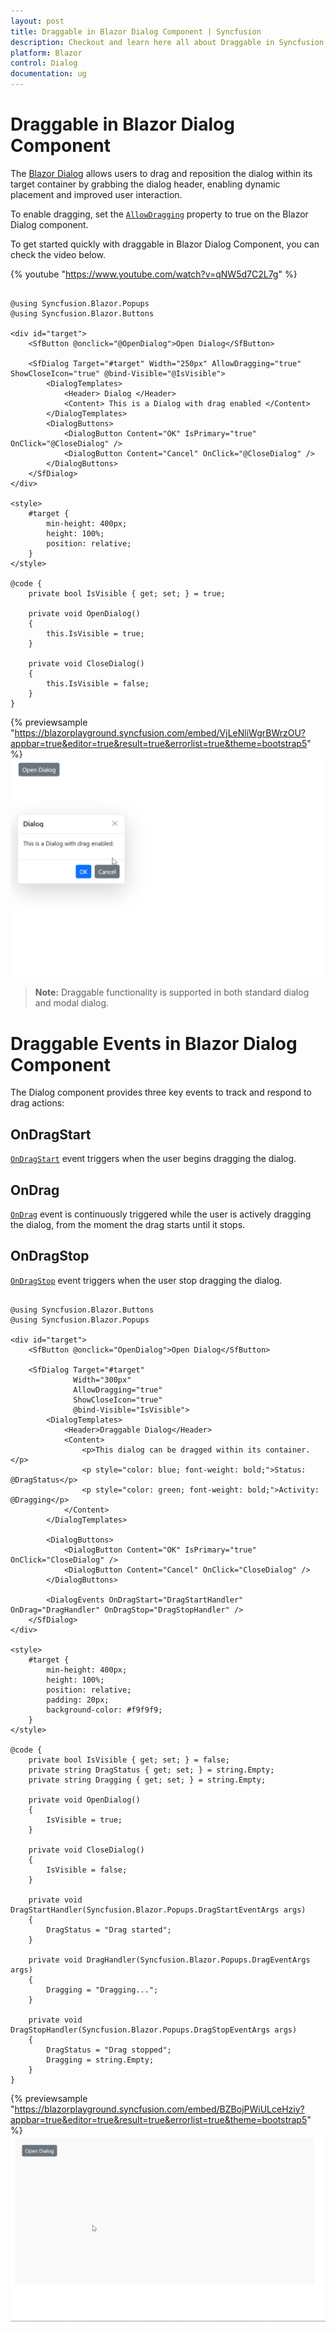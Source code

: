 ```yaml
---
layout: post
title: Draggable in Blazor Dialog Component | Syncfusion
description: Checkout and learn here all about Draggable in Syncfusion Blazor Dialog component and much more details.
platform: Blazor
control: Dialog
documentation: ug
---
```


# Draggable in Blazor Dialog Component

The [Blazor Dialog](https://www.syncfusion.com/blazor-components/blazor-modal-dialog) allows users to drag and reposition the dialog within its target container by grabbing the dialog header, enabling dynamic placement and improved user interaction.

To enable dragging, set the [`AllowDragging`](https://help.syncfusion.com/cr/blazor/Syncfusion.Blazor.Popups.SfDialog.html#Syncfusion_Blazor_Popups_SfDialog_AllowDragging) property to true on the Blazor Dialog component.

To get started quickly with draggable in Blazor Dialog Component, you can check the video below.

{% youtube "https://www.youtube.com/watch?v=qNW5d7C2L7g" %}

```cshtml

@using Syncfusion.Blazor.Popups
@using Syncfusion.Blazor.Buttons

<div id="target">
    <SfButton @onclick="@OpenDialog">Open Dialog</SfButton>

    <SfDialog Target="#target" Width="250px" AllowDragging="true" ShowCloseIcon="true" @bind-Visible="@IsVisible">
        <DialogTemplates>
            <Header> Dialog </Header>
            <Content> This is a Dialog with drag enabled </Content>
        </DialogTemplates>
        <DialogButtons>
            <DialogButton Content="OK" IsPrimary="true" OnClick="@CloseDialog" />
            <DialogButton Content="Cancel" OnClick="@CloseDialog" />
        </DialogButtons>
    </SfDialog>
</div>

<style>
    #target {
        min-height: 400px;
        height: 100%;
        position: relative;
    }
</style>

@code {
    private bool IsVisible { get; set; } = true;

    private void OpenDialog()
    {
        this.IsVisible = true;
    }

    private void CloseDialog()
    {
        this.IsVisible = false;
    }
}

```
{% previewsample "https://blazorplayground.syncfusion.com/embed/VjLeNliWgrBWrzOU?appbar=true&editor=true&result=true&errorlist=true&theme=bootstrap5" %}
![Draggable in Blazor Dialog](./images/blazor-dialog-draggable.gif)

>**Note:** Draggable functionality is supported in both standard dialog and modal dialog.

# Draggable Events in Blazor Dialog Component

The Dialog component provides three key events to track and respond to drag actions:

## OnDragStart

[`OnDragStart`](https://help.syncfusion.com/cr/blazor/Syncfusion.Blazor.Popups.DragStartEventArgs.html) event triggers when the user begins dragging the dialog.

## OnDrag

[`OnDrag`](https://help.syncfusion.com/cr/blazor/Syncfusion.Blazor.Popups.DragEventArgs.html) event is continuously triggered while the user is actively dragging the dialog, from the moment the drag starts until it stops.

## OnDragStop

[`OnDragStop`](https://help.syncfusion.com/cr/blazor/Syncfusion.Blazor.Popups.DragStopEventArgs.html) event triggers when the user stop dragging the dialog.


```cshtml

@using Syncfusion.Blazor.Buttons
@using Syncfusion.Blazor.Popups

<div id="target">
    <SfButton @onclick="OpenDialog">Open Dialog</SfButton>

    <SfDialog Target="#target"
              Width="300px"
              AllowDragging="true"
              ShowCloseIcon="true"
              @bind-Visible="IsVisible">
        <DialogTemplates>
            <Header>Draggable Dialog</Header>
            <Content>
                <p>This dialog can be dragged within its container.</p>
                <p style="color: blue; font-weight: bold;">Status: @DragStatus</p>
                <p style="color: green; font-weight: bold;">Activity: @Dragging</p>
            </Content>
        </DialogTemplates>

        <DialogButtons>
            <DialogButton Content="OK" IsPrimary="true" OnClick="CloseDialog" />
            <DialogButton Content="Cancel" OnClick="CloseDialog" />
        </DialogButtons>

        <DialogEvents OnDragStart="DragStartHandler" OnDrag="DragHandler" OnDragStop="DragStopHandler" />
    </SfDialog>
</div>

<style>
    #target {
        min-height: 400px;
        height: 100%;
        position: relative;
        padding: 20px;
        background-color: #f9f9f9;
    }
</style>

@code {
    private bool IsVisible { get; set; } = false;
    private string DragStatus { get; set; } = string.Empty;
    private string Dragging { get; set; } = string.Empty;

    private void OpenDialog()
    {
        IsVisible = true;
    }

    private void CloseDialog()
    {
        IsVisible = false;
    }

    private void DragStartHandler(Syncfusion.Blazor.Popups.DragStartEventArgs args)
    {
        DragStatus = "Drag started";
    }

    private void DragHandler(Syncfusion.Blazor.Popups.DragEventArgs args)
    {
        Dragging = "Dragging...";
    }

    private void DragStopHandler(Syncfusion.Blazor.Popups.DragStopEventArgs args)
    {
        DragStatus = "Drag stopped";
        Dragging = string.Empty;
    }
}

```

{% previewsample "https://blazorplayground.syncfusion.com/embed/BZBojPWiULceHziy?appbar=true&editor=true&result=true&errorlist=true&theme=bootstrap5" %}
![Drggable Events in Blazor Dialog](./images/blazor-draggable-events.gif)


